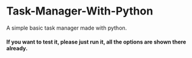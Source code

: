 # Task-Manager-With-Python
A simple basic task manager made with python.
#### If you want to test it, please just run it, all the options are shown there already.
